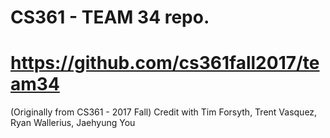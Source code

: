 # CS361 - TEAM 34 repo.

# https://github.com/cs361fall2017/team34


(Originally from CS361 - 2017 Fall)
Credit with Tim Forsyth, Trent Vasquez, Ryan Wallerius, Jaehyung You

